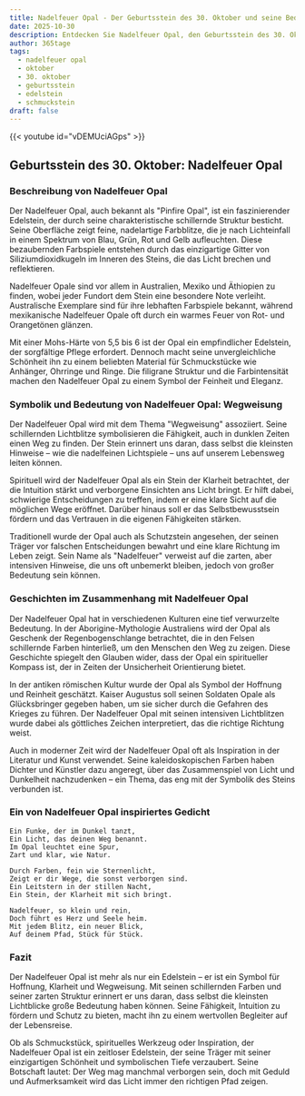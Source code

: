 ```yaml
---
title: Nadelfeuer Opal - Der Geburtsstein des 30. Oktober und seine Bedeutung
date: 2025-10-30
description: Entdecken Sie Nadelfeuer Opal, den Geburtsstein des 30. Oktober, der Wegweisung symbolisiert. Seine Symbolik und Geschichte werden Sie inspirieren.
author: 365tage
tags:
  - nadelfeuer opal
  - oktober
  - 30. oktober
  - geburtsstein
  - edelstein
  - schmuckstein
draft: false
---
```


{{< youtube id="vDEMUciAGps" >}}


## Geburtsstein des 30. Oktober: Nadelfeuer Opal

### Beschreibung von Nadelfeuer Opal

Der Nadelfeuer Opal, auch bekannt als "Pinfire Opal", ist ein faszinierender Edelstein, der durch seine charakteristische schillernde Struktur besticht. Seine Oberfläche zeigt feine, nadelartige Farbblitze, die je nach Lichteinfall in einem Spektrum von Blau, Grün, Rot und Gelb aufleuchten. Diese bezaubernden Farbspiele entstehen durch das einzigartige Gitter von Siliziumdioxidkugeln im Inneren des Steins, die das Licht brechen und reflektieren.

Nadelfeuer Opale sind vor allem in Australien, Mexiko und Äthiopien zu finden, wobei jeder Fundort dem Stein eine besondere Note verleiht. Australische Exemplare sind für ihre lebhaften Farbspiele bekannt, während mexikanische Nadelfeuer Opale oft durch ein warmes Feuer von Rot- und Orangetönen glänzen.

Mit einer Mohs-Härte von 5,5 bis 6 ist der Opal ein empfindlicher Edelstein, der sorgfältige Pflege erfordert. Dennoch macht seine unvergleichliche Schönheit ihn zu einem beliebten Material für Schmuckstücke wie Anhänger, Ohrringe und Ringe. Die filigrane Struktur und die Farbintensität machen den Nadelfeuer Opal zu einem Symbol der Feinheit und Eleganz.

### Symbolik und Bedeutung von Nadelfeuer Opal: Wegweisung

Der Nadelfeuer Opal wird mit dem Thema "Wegweisung" assoziiert. Seine schillernden Lichtblitze symbolisieren die Fähigkeit, auch in dunklen Zeiten einen Weg zu finden. Der Stein erinnert uns daran, dass selbst die kleinsten Hinweise – wie die nadelfeinen Lichtspiele – uns auf unserem Lebensweg leiten können.

Spirituell wird der Nadelfeuer Opal als ein Stein der Klarheit betrachtet, der die Intuition stärkt und verborgene Einsichten ans Licht bringt. Er hilft dabei, schwierige Entscheidungen zu treffen, indem er eine klare Sicht auf die möglichen Wege eröffnet. Darüber hinaus soll er das Selbstbewusstsein fördern und das Vertrauen in die eigenen Fähigkeiten stärken.

Traditionell wurde der Opal auch als Schutzstein angesehen, der seinen Träger vor falschen Entscheidungen bewahrt und eine klare Richtung im Leben zeigt. Sein Name als "Nadelfeuer" verweist auf die zarten, aber intensiven Hinweise, die uns oft unbemerkt bleiben, jedoch von großer Bedeutung sein können.

### Geschichten im Zusammenhang mit Nadelfeuer Opal

Der Nadelfeuer Opal hat in verschiedenen Kulturen eine tief verwurzelte Bedeutung. In der Aborigine-Mythologie Australiens wird der Opal als Geschenk der Regenbogenschlange betrachtet, die in den Felsen schillernde Farben hinterließ, um den Menschen den Weg zu zeigen. Diese Geschichte spiegelt den Glauben wider, dass der Opal ein spiritueller Kompass ist, der in Zeiten der Unsicherheit Orientierung bietet.

In der antiken römischen Kultur wurde der Opal als Symbol der Hoffnung und Reinheit geschätzt. Kaiser Augustus soll seinen Soldaten Opale als Glücksbringer gegeben haben, um sie sicher durch die Gefahren des Krieges zu führen. Der Nadelfeuer Opal mit seinen intensiven Lichtblitzen wurde dabei als göttliches Zeichen interpretiert, das die richtige Richtung weist.

Auch in moderner Zeit wird der Nadelfeuer Opal oft als Inspiration in der Literatur und Kunst verwendet. Seine kaleidoskopischen Farben haben Dichter und Künstler dazu angeregt, über das Zusammenspiel von Licht und Dunkelheit nachzudenken – ein Thema, das eng mit der Symbolik des Steins verbunden ist.

### Ein von Nadelfeuer Opal inspiriertes Gedicht

```
Ein Funke, der im Dunkel tanzt,  
Ein Licht, das deinen Weg benannt.  
Im Opal leuchtet eine Spur,  
Zart und klar, wie Natur.  

Durch Farben, fein wie Sternenlicht,  
Zeigt er dir Wege, die sonst verborgen sind.  
Ein Leitstern in der stillen Nacht,  
Ein Stein, der Klarheit mit sich bringt.  

Nadelfeuer, so klein und rein,  
Doch führt es Herz und Seele heim.  
Mit jedem Blitz, ein neuer Blick,  
Auf deinem Pfad, Stück für Stück.  
```

### Fazit

Der Nadelfeuer Opal ist mehr als nur ein Edelstein – er ist ein Symbol für Hoffnung, Klarheit und Wegweisung. Mit seinen schillernden Farben und seiner zarten Struktur erinnert er uns daran, dass selbst die kleinsten Lichtblicke große Bedeutung haben können. Seine Fähigkeit, Intuition zu fördern und Schutz zu bieten, macht ihn zu einem wertvollen Begleiter auf der Lebensreise.

Ob als Schmuckstück, spirituelles Werkzeug oder Inspiration, der Nadelfeuer Opal ist ein zeitloser Edelstein, der seine Träger mit seiner einzigartigen Schönheit und symbolischen Tiefe verzaubert. Seine Botschaft lautet: Der Weg mag manchmal verborgen sein, doch mit Geduld und Aufmerksamkeit wird das Licht immer den richtigen Pfad zeigen.